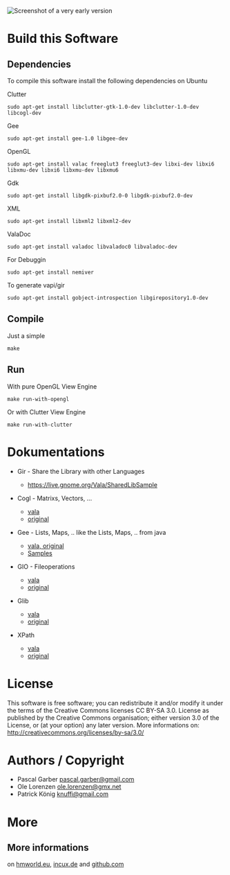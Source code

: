 ![Screenshot of a very early version](http://hmworld.eu/images/screenshot1.png)

Build this Software
===================

Dependencies
------------

To compile this software install the following dependencies on Ubuntu

Clutter

	sudo apt-get install libclutter-gtk-1.0-dev libclutter-1.0-dev libcogl-dev
Gee

	sudo apt-get install gee-1.0 libgee-dev
	
OpenGL

	sudo apt-get install valac freeglut3 freeglut3-dev libxi-dev libxi6 libxmu-dev libxi6 libxmu-dev libxmu6
	
Gdk

	sudo apt-get install libgdk-pixbuf2.0-0 libgdk-pixbuf2.0-dev
	
XML

	sudo apt-get install libxml2 libxml2-dev
	
ValaDoc

	sudo apt-get install valadoc libvaladoc0 libvaladoc-dev
	
For Debuggin

	sudo apt-get install nemiver
	
To generate vapi/gir

	sudo apt-get install gobject-introspection libgirepository1.0-dev
	
Compile
-------
Just a simple

	make
	
Run
---
With pure OpenGL View Engine

	make run-with-opengl
	
Or with Clutter View Engine

	make run-with-clutter


Dokumentations
=========

* Gir - Share the Library with other Languages
	* https://live.gnome.org/Vala/SharedLibSample

* Cogl - Matrixs, Vectors, ...
	* [vala](http://unstable.valadoc.org/#!api=cogl-1.0/Cogl)
	* [original](http://docs.clutter-project.org/docs/cogl/stable/)

* Gee - Lists, Maps, .. like the Lists, Maps, .. from java 
	* [vala, original](http://unstable.valadoc.org/#!wiki=gee-0.8/index)
	* [Samples](https://live.gnome.org/Vala/GeeSamples)

* GIO - Fileoperations
	* [vala](http://unstable.valadoc.org/#!wiki=gio-2.0/index)
	* [original](http://developer.gnome.org/gio/)

* Glib
	* [vala](http://unstable.valadoc.org/#!api=glib-2.0/GLib)
	* [original](http://developer.gnome.org/glib/)

* XPath
	* [vala](http://unstable.valadoc.org/#!api=libxml-2.0/Xml.XPath)
	* [original](http://xmlsoft.org/html/libxml-xpath.html)

License
=========

This software is free software; you can redistribute it and/or
modify it under the terms of the Creative Commons licenses CC BY-SA 3.0.
License as published by the Creative Commons organisation; either
version 3.0 of the License, or (at your option) any later version.
More informations on: http://creativecommons.org/licenses/by-sa/3.0/ 

Authors / Copyright
=========
* Pascal Garber <pascal.garber@gmail.com>
* Ole Lorenzen <ole.lorenzen@gmx.net>
* Patrick König <knuffi@gmail.com>

More
=========

More informations
-----------------
on [hmworld.eu](http://hmworld.eu), [incux.de](http://incux.de/projects/reloaded) and [github.com](https://github.com/JumpLink/HMWorld)